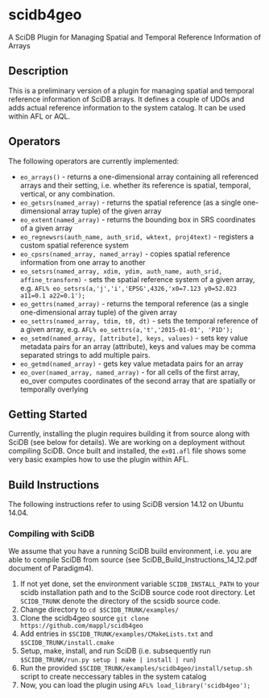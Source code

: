 # scidb4geo
A SciDB Plugin for Managing Spatial and Temporal Reference Information of Arrays

## Description
This is a preliminary version of a plugin for managing spatial and temporal reference information of SciDB arrays. It defines a couple of UDOs and adds actual reference information to the system catalog. It can be used within AFL or AQL. 

## Operators
The following operators are currently implemented:
- `eo_arrays()` - returns a one-dimensional array containing all referenced arrays and their setting, i.e. whether its reference is spatial, temporal, vertical, or any combination.
- `eo_getsrs(named_array)` - returns the spatial reference (as a single one-dimensional array tuple) of the given array
- `eo_extent(named_array)` - returns the bounding box in SRS coordinates of a given array 
- `eo_regnewsrs(auth_name, auth_srid, wktext, proj4text)` - registers a custom spatial reference system 
- `eo_cpsrs(named_array, named_array)` - copies spatial reference information from one array to another
- `eo_setsrs(named_array, xdim, ydim, auth_name, auth_srid, affine_transform)` - sets the spatial reference system of a given array, e.g. `AFL% eo_setsrs(a,'j','i','EPSG',4326,'x0=7.123 y0=52.023 a11=0.1 a22=0.1');`
- `eo_gettrs(named_array)` - returns the temporal reference (as a single one-dimensional array tuple) of the given array
- `eo_settrs(named_array, tdim, t0, dt)` - sets the temporal reference of a given array, e.g. `AFL% eo_settrs(a,'t','2015-01-01', 'P1D');`
- `eo_setmd(named_array, [attribute], keys, values)` - sets key value metadata pairs for an array (attribute), keys and values may be comma separated strings to add multiple pairs. 
- `eo_getmd(named_array)` - gets key value metadata pairs for an array 
- `eo_over(named_array, named_array)` - for all cells of the first array, eo_over computes coordinates of the second array that are spatially or temporally overlying


## Getting Started
Currently, installing the plugin requires building it from source along with SciDB (see below for details). We are working on a deployment without compiling SciDB.
Once built and installed, the `ex01.afl` file shows some very basic examples how to use the plugin within AFL.


## Build Instructions
The following instructions refer to using SciDB version 14.12 on Ubuntu 14.04.

<!--### The fast way: Linking with prebuilt SciDB dev packages 
1. Install prebuilt binary packages from Paradigm4 and some additional dependencies (see install_dependencies.sh)
2. Clone the scidb4geo source `git clone https://github.com/mappl/scidb4geo`
3. Run `cmake . && XXXXX`
4. The resulting install/libscidb4geo.so library can now be used to install it as a SciDB plugin (see Installation) XXXX -->

### Compiling with SciDB
We assume that you have a running SciDB build environment, i.e. you are able to compile SciDB from source (see SciDB_Build_Instructions_14_12.pdf document of Paradigm4).

1. If not yet done, set the environment variable `SCIDB_INSTALL_PATH` to your scidb installation path and to the SciDB source code root directory. Let `SCIDB_TRUNK` denote the directory of the scsidb source code.
2. Change directory to `cd $SCIDB_TRUNK/examples/`
3. Clone the scidb4geo source `git clone https://github.com/mappl/scidb4geo`
4. Add entries in `$SCIDB_TRUNK/examples/CMakeLists.txt` and `$SCIDB_TRUNK/install.cmake`
5. Setup, make, install, and run SciDB  (i.e. subsequently run `$SCIDB_TRUNK/run.py setup | make | install | run`)
7. Run the provided `$SCIDB_TRUNK/examples/scidb4geo/install/setup.sh` script to create neccessary tables in the system catalog
8. Now, you can load the plugin using `AFL% load_library('scidb4geo');`




